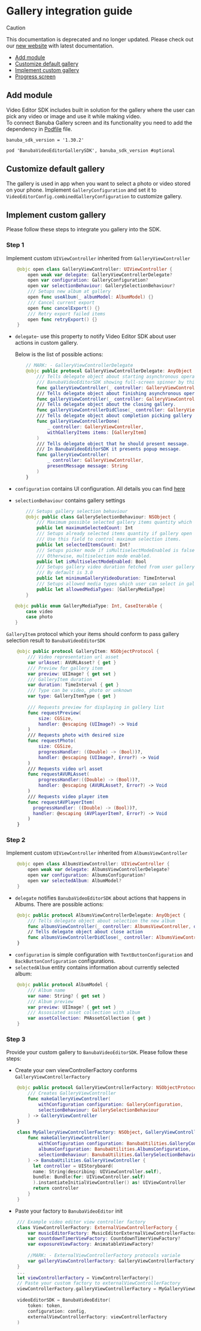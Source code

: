 # Gallery integration guide

> [!CAUTION]
> This documentation is deprecated and no longer updated.
> Please check out our [new website](https://docs.banuba.com/ve-pe-sdk/docs/ios/guide_gallery) with latest documentation.

- [Add module](#Add-module)
- [Customize default gallery](#Customize-default-gallery)
- [Implement custom gallery](#Implement-custom-gallery)
- [Progress screen](#Progress-screen)

## Add module
Video Editor SDK includes built in solution for the gallery where the user can pick any video or image and use it while making video.  
To connect Banuba Gallery screen and its functionality you need to add the dependency in [Podfile](../Example/Podfile#L22) file.
```Podfile
banuba_sdk_version = '1.30.2'

pod 'BanubaVideoEditorGallerySDK', banuba_sdk_version #optional
```

## Customize default gallery
The gallery is used in app when you want to select a photo or video stored on your phone.
Implement ```GalleryConfiguration```  and set it to ```VideoEditorConfig.combinedGalleryConfiguration``` to customize gallery.  

## Implement custom gallery
Please follow these steps to integrate you gallery into the SDK.

### Step 1
Implement custom `UIViewController` inherited from `GalleryViewController`

```swift
    @objc open class GalleryViewController: UIViewController {
        open weak var delegate: GalleryViewControllerDelegate?
        open var configuration: GalleryConfiguration?
        open var selectionBehaviour: GallerySelectionBehaviour?
        /// Setups new album at gallery
        open func useAlbum(_ albumModel: AlbumModel) {}
        /// Cancel current export
        open func cancelExport() {}
        /// Retry export failed items
        open func retryExport() {}
    }
```

- `delegate`- use this property to notify Video Editor SDK about user actions in custom gallery.

  Below is the list of possible actions:
    ```swift
        // MARK: - GalleryViewControllerDelegate
        @objc public protocol GalleryViewControllerDelegate: AnyObject {
            /// Tells delegate object about starting asynchronous operations at the gallery.
            /// BanubaVideoEditorSDK showing full-screen spinner by this event. It can help to prevent unnecessary actions from a user.
            func galleryViewController(_ controller: GalleryViewController, didStartExportWith progressHandler: ProgressHandler)
            /// Tells delegate object about finishing asynchronous operations at the gallery
            func galleryViewController(_ controller: GalleryViewController, didEndExportWith error: Error?, hideProgressViewCompletion: @escaping () -> Void)
            /// Tells delegate object about the closing gallery.
            func galleryViewControllerDidClose(_ controller: GalleryViewController)
            /// Tells delegate object about completion picking gallery items.
            func galleryViewControllerDone(
                _ controller: GalleryViewController,
                withGalleryItems items: [GalleryItem]
            )
            /// Tells delegate object that he should present message.
            /// In BanubaVideoEditorSDK it presents popup message.
            func galleryViewController(
                _ controller: GalleryViewController,
                presentMessage message: String
            )
        }
    ```

- `configuration` contains UI configuration. All details you can find [here](#Customize-default-gallery)
- `selectionBehaviour` contains gallery settings

    ```swift
        /// Setups gallery selection behaviour
        @objc public class GallerySelectionBehaviour: NSObject {
            /// Maximum possible selected gallery items quantity which can select a user.
            public let maximumSelectedCount: Int
            /// Setups already selected items quantity if gallery open as a picker at trimmer sceen or other cases.
            /// Use this field to control maximum selection items.
            public let selectedItemsCount: Int?
            /// Setups picker mode if isMultiselectModeEnabled is false.
            /// Otherwise, multiselection mode enabled.
            public let isMultiselectModeEnabled: Bool
            /// Setups gallery video duration fetched from user gallery supported by BanubaVideoEditorSDK.
            /// By default is 3.0
            public let minimumGalleryVideoDuration: TimeInterval
            /// Setups allowed media types which user can select in gallery
            public let allowedMediaTypes: [GalleryMediaType]
        }

    @objc public enum GalleryMediaType: Int, CaseIterable {
        case video
        case photo
    }
    ```

`GalleryItem` protocol which your items should conform to pass gallery selection result to `BanubaVideoEditorSDK`

```swift
    @objc public protocol GalleryItem: NSObjectProtocol {
        /// Video representation url asset
        var urlAsset: AVURLAsset? { get }
        /// Preview for gallery item
        var preview: UIImage? { get set }
        /// GalleryItem duration
        var duration: TimeInterval { get }
        /// Type can be video, photo or unknown
        var type: GalleryItemType { get }
          
        /// Requests preview for displaying in gallery list
        func requestPreview(
            size: CGSize,
            handler: @escaping (UIImage?) -> Void
        )
        /// Requests photo with desired size
        func requestPhoto(
            size: CGSize,
            progressHandler: ((Double) -> (Bool))?,
            handler: @escaping (UIImage?, Error?) -> Void
        )
        /// Requests video url asset
        func requestAVURLAsset(
            progressHandler:((Double) -> (Bool))?,
            handler: @escaping (AVURLAsset?, Error?) -> Void
        )
        /// Requests video player item
        func requestAVPlayerItem(
          progressHandler: ((Double) -> (Bool))?,
          handler: @escaping (AVPlayerItem?, Error?) -> Void
        )
    }
```

### Step 2
Implement custom `UIViewController` inherited from `AlbumsViewController`

```swift
    @objc open class AlbumsViewController: UIViewController {
        open weak var delegate: AlbumsViewControllerDelegate?
        open var configuration: AlbumsConfiguration?
        open var selectedAlbum: AlbumModel?
    }
```

- `delegate` notifies `BanubaVideoEditorSDK` about actions that happens in Albums. There are possible actions:

```swift
    @objc public protocol AlbumsViewControllerDelegate: AnyObject {
        /// Tells delegate object about selection the new album
        func albumsViewController(_ controller: AlbumsViewController, didSelect album: AlbumModel)
        // Tells delegate object about close action
        func albumsViewControllerDidClose(_ controller: AlbumsViewController)
    }
```

- `configuration` is simple configuration with `TextButtonConfiguration` and `BackButtonConfiguration` configurations.
- `selectedAlbum` entity contains information about currently selected album:

```swift
    @objc public protocol AlbumModel {
        /// Album name
        var name: String? { get set }
        /// Album preview
        var preview: UIImage? { get set }
        /// Assosiated asset collection with album
        var assetCollection: PHAssetCollection { get }
    }
```

### Step 3
Provide your custom gallery to `BanubaVideoEditorSDK`. Please follow these steps:
- Create your own viewControllerFactory conforms `GalleryViewControllerFactory`

```swift
    @objc public protocol GalleryViewControllerFactory: NSObjectProtocol {
        /// Creates GalleryViewController
        func makeGalleryViewController(
            withConfiguration configuration: GalleryConfiguration,
            selectionBehaviour: GallerySelectionBehaviour
        ) -> GalleryViewController
    }
    
    class MyGalleryViewControllerFactory: NSObject, GalleryViewControllerFactory {
        func makeGalleryViewController(
            withConfiguration configuration: BanubaUtilities.GalleryConfiguration,
            albumsConfiguration: BanubaUtilities.AlbumsConfiguration,
            selectionBehaviour: BanubaUtilities.GallerySelectionBehaviour
        ) -> BanubaUtilities.GalleryViewController {
          let controller = UIStoryboard(
          name: String(describing: UIViewController.self),
          bundle: Bundle(for: UIViewController.self)
          ).instantiateInitialViewController() as! UIViewController
          return controller
        }
    }
```

- Paste your factory to `BanubaVideoEditor` init

```swift
    /// Example video editor view controller factory
    class ViewControllerFactory: ExternalViewControllerFactory {
        var musicEditorFactory: MusicEditorExternalViewControllerFactory?
        var countdownTimerViewFactory: CountdownTimerViewFactory?
        var exposureViewFactory: AnimatableViewFactory?
        
        //MARK: - ExternalViewControllerFactory protocols variale
        var galleryViewControllerFactory: GalleryViewControllerFactory?
    }
    ...
    let viewControllerFactory = ViewControllerFactory()
    // Paste your custom factory to externalViewControllerFactory
    viewControllerFactory.galleryViewControllerFactory = MyGalleryViewControllersFactory()
                
    videoEditorSDK = BanubaVideoEditor(
        token: token,
        configuration: config,
        externalViewControllerFactory: viewControllerFactory
    )
```
